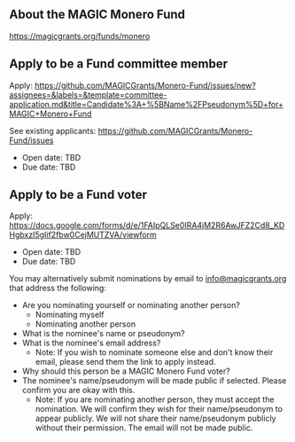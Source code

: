## About the MAGIC Monero Fund

https://magicgrants.org/funds/monero

## Apply to be a Fund committee member

Apply: https://github.com/MAGICGrants/Monero-Fund/issues/new?assignees=&labels=&template=committee-application.md&title=Candidate%3A+%5BName%2FPseudonym%5D+for+MAGIC+Monero+Fund

See existing applicants: https://github.com/MAGICGrants/Monero-Fund/issues

* Open date: TBD
* Due date: TBD

## Apply to be a Fund voter

Apply: https://docs.google.com/forms/d/e/1FAIpQLSe0IRA4jM2R6AwJFZ2Cd8_KDHgbxzI5gIif2fbw0CejMUTZVA/viewform

* Open date: TBD
* Due date: TBD

You may alternatively submit nominations by email to info@magicgrants.org that address the following:
* Are you nominating yourself or nominating another person?
    * Nominating myself
    * Nominating another person
* What is the nominee's name or pseudonym?
* What is the nominee's email address?
    * Note: If you wish to nominate someone else and don't know their email, please send them the link to apply instead.
* Why should this person be a MAGIC Monero Fund voter?
* The nominee's name/pseudonym will be made public if selected. Please confirm you are okay with this.
    * Note: If you are nominating another person, they must accept the nomination. We will confirm they wish for their name/pseudonym to appear publicly. We will not share their name/pseudonym publicly without their permission. The email will not be made public.
